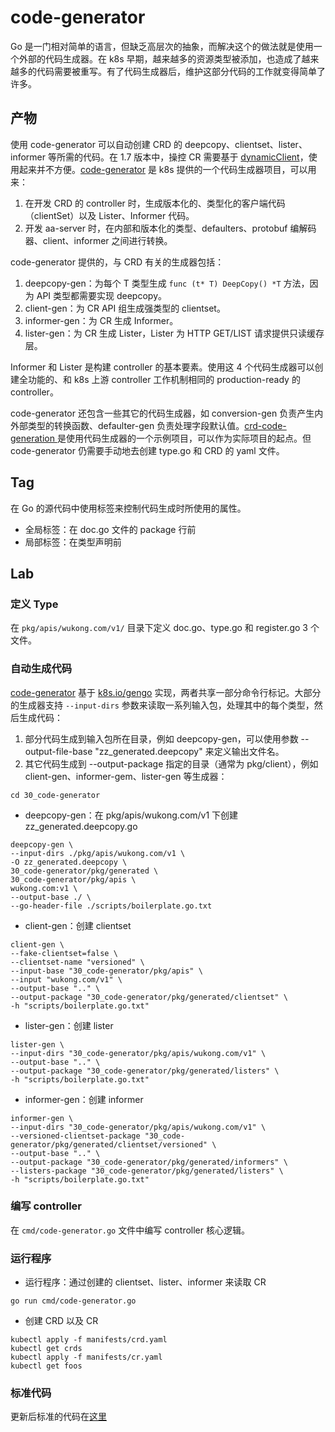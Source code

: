 # code-generator

Go 是一门相对简单的语言，但缺乏高层次的抽象，而解决这个的做法就是使用一个外部的代码生成器。在 k8s 早期，越来越多的资源类型被添加，也造成了越来越多的代码需要被重写。有了代码生成器后，维护这部分代码的工作就变得简单了许多。

## 产物

使用 code-generator 可以自动创建 CRD 的 deepcopy、clientset、lister、informer 等所需的代码。在 1.7 版本中，操控 CR 需要基于 [dynamicClient](https://github.com/kubernetes/client-go/tree/master/dynamic)，使用起来并不方便。[code-generator](https://github.com/kubernetes/code-generator) 是 k8s 提供的一个代码生成器项目，可以用来：

1. 在开发 CRD 的 controller 时，生成版本化的、类型化的客户端代码（clientSet）以及 Lister、Informer 代码。
2. 开发 aa-server 时，在内部和版本化的类型、defaulters、protobuf 编解码器、client、informer 之间进行转换。

code-generator 提供的，与 CRD 有关的生成器包括：

1. deepcopy-gen：为每个 T 类型生成 `func (t* T) DeepCopy() *T` 方法，因为 API 类型都需要实现 deepcopy。
2. client-gen：为 CR API 组生成强类型的 clientset。
3. informer-gen：为 CR 生成 Informer。
4. lister-gen：为 CR 生成 Lister，Lister 为 HTTP GET/LIST 请求提供只读缓存层。

Informer 和 Lister 是构建 controller 的基本要素。使用这 4 个代码生成器可以创建全功能的、和 k8s 上游 controller 工作机制相同的 production-ready 的 controller。

code-generator 还包含一些其它的代码生成器，如 conversion-gen 负责产生内外部类型的转换函数、defaulter-gen 负责处理字段默认值。[crd-code-generation ](https://github.com/openshift-evangelists/crd-code-generation) 是使用代码生成器的一个示例项目，可以作为实际项目的起点。但 code-generator 仍需要手动地去创建 type.go 和 CRD 的 yaml 文件。

## Tag

在 Go 的源代码中使用标签来控制代码生成时所使用的属性。

- 全局标签：在 doc.go 文件的 package 行前
- 局部标签：在类型声明前

## Lab

### 定义 Type

在 `pkg/apis/wukong.com/v1/` 目录下定义 doc.go、type.go 和 register.go 3 个文件。

### 自动生成代码

[code-generator](https://github.com/kubernetes/code-generator) 基于 [k8s.io/gengo](https://github.com/kubernetes/gengo) 实现，两者共享一部分命令行标记。大部分的生成器支持 `--input-dirs` 参数来读取一系列输入包，处理其中的每个类型，然后生成代码：

1. 部分代码生成到输入包所在目录，例如 deepcopy-gen，可以使用参数 --output-file-base "zz_generated.deepcopy" 来定义输出文件名。
2. 其它代码生成到 --output-package 指定的目录（通常为 pkg/client），例如 client-gen、informer-gem、lister-gen 等生成器：

```shell
cd 30_code-generator
```

- deepcopy-gen：在 pkg/apis/wukong.com/v1 下创建 zz_generated.deepcopy.go
```shell
deepcopy-gen \
--input-dirs ./pkg/apis/wukong.com/v1 \
-O zz_generated.deepcopy \
30_code-generator/pkg/generated \
30_code-generator/pkg/apis \
wukong.com:v1 \
--output-base ./ \
--go-header-file ./scripts/boilerplate.go.txt 
```

- client-gen：创建 clientset
```shell
client-gen \
--fake-clientset=false \
--clientset-name "versioned" \
--input-base "30_code-generator/pkg/apis" \
--input "wukong.com/v1" \
--output-base ".." \
--output-package "30_code-generator/pkg/generated/clientset" \
-h "scripts/boilerplate.go.txt" 
```

- lister-gen：创建 lister
```shell
lister-gen \
--input-dirs "30_code-generator/pkg/apis/wukong.com/v1" \
--output-base ".." \
--output-package "30_code-generator/pkg/generated/listers" \
-h "scripts/boilerplate.go.txt" 
```

- informer-gen：创建 informer
```shell
informer-gen \
--input-dirs "30_code-generator/pkg/apis/wukong.com/v1" \
--versioned-clientset-package "30_code-generator/pkg/generated/clientset/versioned" \
--output-base ".." \
--output-package "30_code-generator/pkg/generated/informers" \
--listers-package "30_code-generator/pkg/generated/listers" \
-h "scripts/boilerplate.go.txt"
```

### 编写 controller

在 `cmd/code-generator.go` 文件中编写 controller 核心逻辑。

### 运行程序

- 运行程序：通过创建的 clientset、lister、informer 来读取 CR

```shell
go run cmd/code-generator.go
```

- 创建 CRD 以及 CR

```shell
kubectl apply -f manifests/crd.yaml
kubectl get crds
kubectl apply -f manifests/cr.yaml
kubectl get foos
```

### 标准代码

更新后标准的代码在[这里](30_code-generator-bis)

